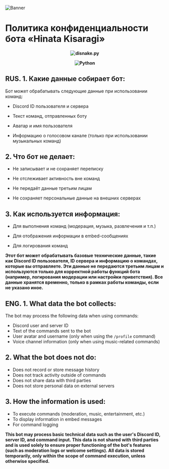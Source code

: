 ![Banner](https://cdn.discordapp.com/attachments/1359249481639526433/1403029580570165248/image.jpg?ex=68ac7a1f&is=68ab289f&hm=cce7bcf81870263c54676b991d176af619745fdfa5d4243a8256d73f2b4797e1&)
# Политика конфиденциальности бота «Hinata Kisaragi»
<h4 align="center">
  
  ![disnake.py](https://img.shields.io/badge/disnake-py-blue.svg)
  
  ![Python](https://img.shields.io/badge/Python-3.11.7%20%E2%80%94%203.11.9-blue)
</h4>

## RUS. 1. Какие данные собирает бот:
Бот может обрабатывать следующие данные при использовании команд:

- Discord ID пользователя и сервера

- Текст команд, отправленных боту

- Аватар и имя пользователя

- Информацию о голосовом канале (только при использовании музыкальных команд)

## 2. Что бот не делает:

- Не записывает и не сохраняет переписку

- Не отслеживает активность вне команд

- Не передаёт данные третьим лицам

- Не сохраняет персональные данные на внешних серверах

## 3. Как используется информация:

- Для выполнения команд (модерация, музыка, развлечения и т.п.)

- Для отображения информации в embed-сообщениях

- Для логирования команд

**Этот бот может обрабатывать базовые технические данные, такие как Discord ID пользователя, ID сервера и информацию о командах, которые вы отправляете. Эти данные не передаются третьим лицам и используются только для корректной работы функций бота (например, логирования модерации или настройки приветствия). Все данные хранятся временно, только в рамках работы команды, если не указано иное.**

## ENG. 1. What data the bot collects:
The bot may process the following data when using commands:

- Discord user and server ID  
- Text of the commands sent to the bot  
- User avatar and username (only when using the `/profile` command)  
- Voice channel information (only when using music-related commands)

## 2. What the bot does not do:

- Does not record or store message history  
- Does not track activity outside of commands  
- Does not share data with third parties  
- Does not store personal data on external servers

## 3. How the information is used:

- To execute commands (moderation, music, entertainment, etc.)  
- To display information in embed messages  
- For command logging

**This bot may process basic technical data such as the user's Discord ID, server ID, and command input. This data is not shared with third parties and is used solely to ensure proper functioning of the bot's features (such as moderation logs or welcome settings). All data is stored temporarily, only within the scope of command execution, unless otherwise specified.**
